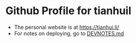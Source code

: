 # Github Profile for tianhuil

- The personal website is at https://tianhui.li/
- For notes on deploying, go to [DEVNOTES.md](DEVNOTES.md)

